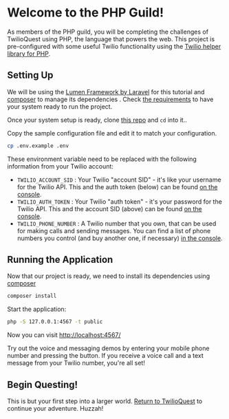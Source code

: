 # Welcome to the PHP Guild!

As members of the PHP guild, you will be completing the challenges of TwilioQuest using PHP, the language that powers the web.  This project is pre-configured with some useful Twilio functionality using the [Twilio helper library for PHP](https://github.com/twilio/twilio-php).

## Setting Up
We will be using the [Lumen Framework by Laravel](https://lumen.laravel.com/) for this tutorial and [composer](http://getcomposer.org/) to manage its dependencies . Check [the requirements](https://lumen.laravel.com/docs/5.8/installation#installation) to have your system ready to run the project.

Once your system setup is ready, clone [this repo](git@github.com:twilio/starter-php.git) and `cd` into it..

Copy the sample configuration file and edit it to match your configuration.

```bash
cp .env.example .env
```

These environment variable need to be replaced with the following information from your Twilio account:

* `TWILIO_ACCOUNT_SID` : Your Twilio "account SID" - it's like your username for the Twilio API.  This and the auth token (below) can be found [on the console](https://www.twilio.com/console).
* `TWILIO_AUTH_TOKEN` : Your Twilio "auth token" - it's your password for the Twilio API.  This and the account SID (above) can be found [on the console](https://www.twilio.com/console).
* `TWILIO_PHONE_NUMBER` : A Twilio number that you own, that can be used for making calls and sending messages.  You can find a list of phone numbers you control (and buy another one, if necessary) [in the console](https://www.twilio.com/console/phone-numbers/incoming).

## Running the Application

Now that our project is ready, we need to install its dependencies using [composer](http://getcomposer.org/) 

```bash
composer install
```

Start the application:

```bash
php -S 127.0.0.1:4567 -t public
```

Now you can visit [http://localhost:4567/](http://localhost:4567)

Try out the voice and messaging demos by entering your mobile phone number and pressing the button.  If you receive a voice call and a text message from your Twilio number, you're all set!

## Begin Questing!
This is but your first step into a larger world.  [Return to TwilioQuest](http://quest.twilio.com) to continue your adventure.  Huzzah!


